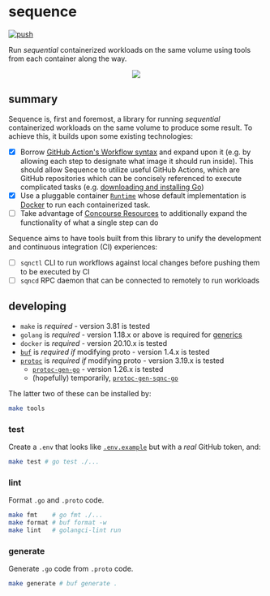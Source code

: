 # sequence

[![push](https://github.com/frantjc/sequence/actions/workflows/ci.yml/badge.svg?branch=main&event=push)](https://github.com/frantjc/sequence/actions)

Run _sequential_ containerized workloads on the same volume using tools from each container along the way.

<p align="center">
  <img src="https://raw.githubusercontent.com/frantjc/sequence/main/docs/demo.gif">
</p>

## summary

Sequence is, first and foremost, a library for running _sequential_ containerized workloads on the same volume to produce some result. To achieve this, it builds upon some existing technologies:

- [x] Borrow [GitHub Action's Workflow syntax](https://docs.github.com/en/actions/using-workflows/workflow-syntax-for-github-actions) and expand upon it (e.g. by allowing each step to designate what image it should run inside). This should allow Sequence to utilize useful GitHub Actions, which are GitHub repositories which can be concisely referenced to execute complicated tasks (e.g. [downloading and installing Go](https://github.com/actions/setup-go))
- [x] Use a pluggable container [`Runtime`](runtime/runtime.go) whose default implementation is [Docker](https://docs.docker.com/get-started/) to run each containerized task.
- [ ] Take advantage of [Concourse Resources](https://concourse-ci.org/resources.html) to additionally expand the functionality of what a single step can do

Sequence aims to have tools built from this library to unify the development and continuous integration (CI) experiences:

- [ ] `sqnctl` CLI to run workflows against local changes before pushing them to be executed by CI
- [ ] `sqncd` RPC daemon that can be connected to remotely to run workloads

## developing

- `make` is _required_ - version 3.81 is tested
- `golang` is _required_ - version 1.18.x or above is required for [generics](https://go.dev/doc/tutorial/generics)
- `docker` is _required_ - version 20.10.x is tested
- [`buf`](https://github.com/bufbuild/buf) is _required if_ modifying proto - version 1.4.x is tested
- [`protoc`](https://grpc.io/docs/protoc-installation/) is _required if_ modifying proto - version 3.19.x is tested
  - [`protoc-gen-go`](https://developers.google.com/protocol-buffers/docs/reference/go-generated) - version 1.26.x is tested
  - (hopefully) temporarily, [`protoc-gen-sqnc-go`](internal/cmd/protoc-gen-sqnc/main.go)

The latter two of these can be installed by:

```sh
make tools
```

### test

Create a `.env` that looks like [`.env.example`](.env.example) but with a _real_ GitHub token, and:

```sh
make test # go test ./...
```

### lint

Format `.go` and `.proto` code.

```sh
make fmt    # go fmt ./...
make format # buf format -w
make lint   # golangci-lint run
```

### generate

Generate `.go` code from `.proto` code.

```sh
make generate # buf generate .
```
